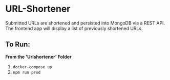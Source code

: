 # URL-Shortener

Submitted URLs are shortened and persisted into MongoDB via a REST API. <br>
The frontend app will display a list of previously shortened URLs.

## To Run:

**From the 'Urlshortener' Folder** <br>
1. ```docker-compose up``` <br>
2. ```npm run prod```
